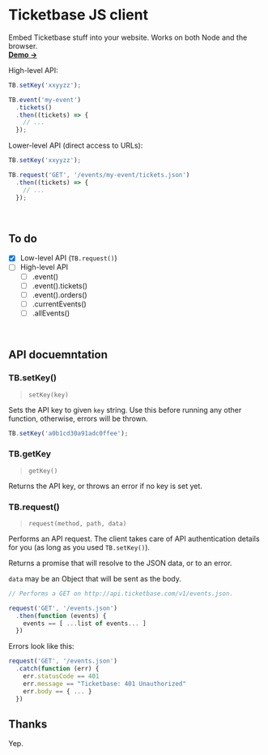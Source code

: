 # Ticketbase JS client

Embed Ticketbase stuff into your website. Works on both Node and the browser.<br>
__[Demo →](http://rawgit.com/rstacruz/ticketbase-js/master/example/index.html)__

High-level API:

```js
TB.setKey('xxyyzz');

TB.event('my-event')
  .tickets()
  .then((tickets) => {
    // ...
  });
```

Lower-level API (direct access to URLs):

```js
TB.setKey('xxyyzz');

TB.request('GET', '/events/my-event/tickets.json')
  .then((tickets) => {
    // ...
  });
```


<br>

## To do

- [x] Low-level API (`TB.request()`)
- [ ] High-level API
     - [ ] .event()
     - [ ] .event().tickets()
     - [ ] .event().orders()
     - [ ] .currentEvents()
     - [ ] .allEvents()

<br>

## API docuemntation

<!-- begin api -->

### TB.setKey()
> `setKey(key)`

Sets the API key to given `key` string. Use this before running any other
function, otherwise, errors will be thrown.

```js
TB.setKey('a0b1cd30a91adc0ffee');
```

### TB.getKey
> `getKey()`

Returns the API key, or throws an error if no key is set yet.

### TB.request()
> `request(method, path, data)`

Performs an API request. The client takes care of API authentication details
for you (as long as you used `TB.setKey()`).

Returns a promise that will resolve to the JSON data, or to an error.

`data` may be an Object that will be sent as the body.

```js
// Performs a GET on http://api.ticketbase.com/v1/events.json.

request('GET', '/events.json')
  .then(function (events) {
    events == [ ...list of events... ]
  })
```

Errors look like this:

```js
request('GET', '/events.json')
  .catch(function (err) {
    err.statusCode == 401
    err.message == "Ticketbase: 401 Unauthorized"
    err.body == { ... }
  })
```

<!-- end api -->

## Thanks

Yep.
